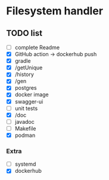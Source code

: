 # Filesystem handler

## TODO list
- [ ] complete Readme
- [X] GitHub action -> dockerhub push
- [X] gradle
- [X] /getUnique
- [X] /history
- [X] /gen
- [X] postgres
- [X] docker image
- [X] swagger-ui
- [ ] unit tests
- [X] /doc
- [ ] javadoc
- [ ] Makefile
- [X] podman
### Extra
- [ ] systemd
- [X] dockerhub